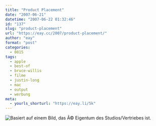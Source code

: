 ```yaml
---
title: "Product Placement"
date: "2007-06-21"
datetime: "2007-06-22 01:32:46"
id: "137"
slug: "product-placement"
url: "https://eay.cc/2007/product-placement/"
author: "eay"
format: "post"
categories:
  - 0815
tags:
  - apple
  - best-of
  - bruce-willis
  - filme
  - justin-long
  - mac
  - output
  - werbung
meta:
  - yourls_shorturl: "https://eay.li/5k"
---
```


![](/uploads/2007/macclane.jpg "Basiert auf einem Bild, das Â© Eigentum des Studios/Vertriebes ist.")
